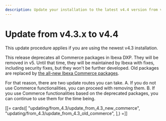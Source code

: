 ```yaml
---
description: Update your installation to the latest v4.4 version from v4.3.x.
---
```


# Update from v4.3.x to v4.4

This update procedure applies if you are using the newest v4.3 installation.

This release deprecates all Commerce packages in Ibexa DXP. They will be removed in v5.
Until that time, they will be maintained by Ibexa with fixes, including security fixes, but they won't be further developed.
Old packages are replaced by [the all-new Ibexa Commerce packages](ibexa_dxp_v4.4.md#all-new-ibexa-commerce-packages).

For that reason, there are two update routes you can take.
A. If you do not use Commerce functionalities, you can proceed with removing them.
B. If you use Commerce functionalities based on the deprecated packages, you can continue to use them for the time being.

[[= cards([
"updating/from_4.3/update_from_4.3_new_commerce",
"updating/from_4.3/update_from_4.3_old_commerce",
],) =]]
